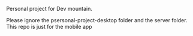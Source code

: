Personal project for Dev mountain.

Please ignore the psersonal-project-desktop folder and the server folder. This repo is just for the mobile app
